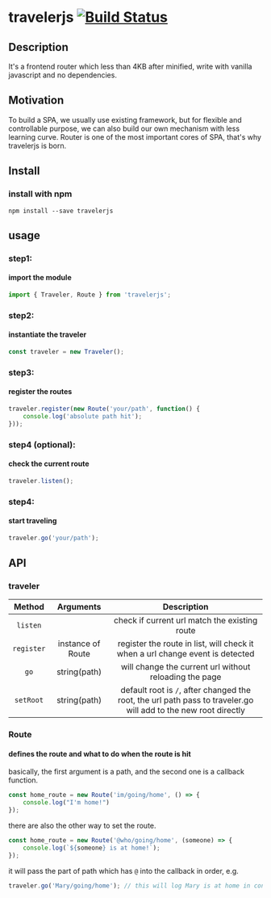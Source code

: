 # travelerjs  [![Build Status](https://travis-ci.org/fatzchang/travelerjs.svg?branch=master)](https://travis-ci.org/fatzchang/travelerjs)

## Description
It's a frontend router which less than 4KB after minified, write with vanilla javascript and no dependencies.

## Motivation
To build a SPA, we usually use existing framework, but for flexible and controllable purpose, we can also build our own mechanism with less learning curve. Router is one of the most important cores of SPA, that's why travelerjs is born.

## Install
### install with npm
```
npm install --save travelerjs
```


## usage
### step1:
#### import the module
```js
import { Traveler, Route } from 'travelerjs';
```

### step2:
#### instantiate the traveler
```js
const traveler = new Traveler();
```

### step3:
#### register the routes
```js
traveler.register(new Route('your/path', function() {
    console.log('absolute path hit');
}));
```

### step4 (optional):
#### check the current route
```js
traveler.listen();
```

### step4:
#### start traveling
```js
traveler.go('your/path');
```

## API
### traveler
| Method | Arguments | Description |
| :----: | :-------: | :---------: |
| `listen` |  | check if current url match the existing route |
| `register` | instance of Route | register the route in list, will check it when a url change event is detected |
| `go` | string(path) | will change the current url without reloading the page |
| `setRoot` | string(path) | default root is `/`, after changed the root, the url path pass to traveler.go will add to the new root directly |

### Route
#### defines the route and what to do when the route is hit
basically, the first argument is a path, and the second one is a callback function.
```js
const home_route = new Route('im/going/home', () => {
    console.log("I'm home!")
});
```
there are also the other way to set the route.
```js
const home_route = new Route('@who/going/home', (someone) => {
    console.log(`${someone} is at home!`);
});
```
it will pass the part of path which has `@` into the callback in order, e.g.
```js
traveler.go('Mary/going/home'); // this will log Mary is at home in console
```
